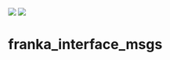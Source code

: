 ![](https://github.com/iamlab-cmu/franka-interface-msgs/workflows/Kinetic/badge.svg)
![](https://github.com/iamlab-cmu/franka-interface-msgs/workflows/Melodic/badge.svg)
# franka_interface_msgs
